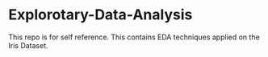 # Explorotary-Data-Analysis
This repo is for self reference. This contains EDA techniques applied on the Iris Dataset.
